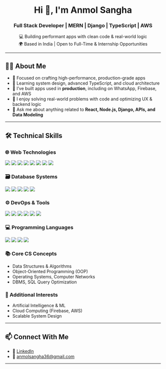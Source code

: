 <h1 align="center">Hi 👋, I'm Anmol Sangha</h1>
<h3 align="center">Full Stack Developer | MERN | Django | TypeScript | AWS</h3>

<p align="center">
  💻 Building performant apps with clean code & real-world logic <br> 
  🌍 Based in India | Open to Full-Time & Internship Opportunities  
</p>

---

## 🧑‍💻 About Me

- 🎯 Focused on crafting high-performance, production-grade apps
- 🌱 Learning system design, advanced TypeScript, and cloud architecture
- 🚀 I’ve built apps used in **production**, including on WhatsApp, Firebase, and AWS
- 🧠 I enjoy solving real-world problems with code and optimizing UX & backend logic
- 💬 Ask me about anything related to **React, Node.js, Django, APIs, and Data Modeling**

---

## 🛠️ Technical Skills

### 🌐 Web Technologies
<p>
  <img src="https://img.shields.io/badge/HTML-E34F26?style=flat-square&logo=html5&logoColor=white"/>
  <img src="https://img.shields.io/badge/CSS-1572B6?style=flat-square&logo=css3&logoColor=white"/>
  <img src="https://img.shields.io/badge/React-61DAFB?style=flat-square&logo=react&logoColor=black"/>
  <img src="https://img.shields.io/badge/Next.js-000?style=flat-square&logo=next.js&logoColor=white"/>
  <img src="https://img.shields.io/badge/Node.js-339933?style=flat-square&logo=node.js&logoColor=white"/>
  <img src="https://img.shields.io/badge/Express.js-000000?style=flat-square&logo=express&logoColor=white"/>
  <img src="https://img.shields.io/badge/Django-092E20?style=flat-square&logo=django&logoColor=white"/>
  <img src="https://img.shields.io/badge/RESTful-APIs-blue?style=flat-square"/>
</p>

### 🗃️ Database Systems
<p>
  <img src="https://img.shields.io/badge/MongoDB-47A248?style=flat-square&logo=mongodb&logoColor=white"/>
  <img src="https://img.shields.io/badge/Mongoose-880000?style=flat-square&logoColor=white"/>
  <img src="https://img.shields.io/badge/PostgreSQL-336791?style=flat-square&logo=postgresql&logoColor=white"/>
  <img src="https://img.shields.io/badge/MySQL-4479A1?style=flat-square&logo=mysql&logoColor=white"/>
  <img src="https://img.shields.io/badge/Firebase-FFCA28?style=flat-square&logo=firebase&logoColor=black"/>
</p>

### ⚙️ DevOps & Tools
<p>
  <img src="https://img.shields.io/badge/Git-F05032?style=flat-square&logo=git&logoColor=white"/>
  <img src="https://img.shields.io/badge/GitHub-181717?style=flat-square&logo=github&logoColor=white"/>
  <img src="https://img.shields.io/badge/GitLab-FC6D26?style=flat-square&logo=gitlab&logoColor=white"/>
  <img src="https://img.shields.io/badge/VSCode-007ACC?style=flat-square&logo=visual-studio-code&logoColor=white"/>
  <img src="https://img.shields.io/badge/Postman-FF6C37?style=flat-square&logo=postman&logoColor=white"/>
  <img src="https://img.shields.io/badge/AWS-232F3E?style=flat-square&logo=amazon-aws&logoColor=white"/>
</p>

### 💻 Programming Languages
<p>
  <img src="https://img.shields.io/badge/C++-00599C?style=flat-square&logo=c%2B%2B&logoColor=white"/>
  <img src="https://img.shields.io/badge/Python-3776AB?style=flat-square&logo=python&logoColor=white"/>
  <img src="https://img.shields.io/badge/JavaScript-F7DF1E?style=flat-square&logo=javascript&logoColor=black"/>
  <img src="https://img.shields.io/badge/TypeScript-3178C6?style=flat-square&logo=typescript&logoColor=white"/>
</p>

### 📚 Core CS Concepts
- Data Structures & Algorithms  
- Object-Oriented Programming (OOP)  
- Operating Systems, Computer Networks  
- DBMS, SQL Query Optimization

### 🚀 Additional Interests
- Artificial Intelligence & ML  
- Cloud Computing (Firebase, AWS)  
- Scalable System Design

---

## 📫 Connect With Me

- 🔗 [LinkedIn](https://linkedin.com/in/anmol-sangha)
- 📧 [anmolsangha36@gmail.com](mailto:anmolsangha36@gmail.com)

---
